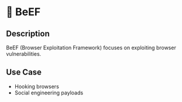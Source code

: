 # 🍔 BeEF

## Description
BeEF (Browser Exploitation Framework) focuses on exploiting browser vulnerabilities.

## Use Case
- Hooking browsers
- Social engineering payloads
